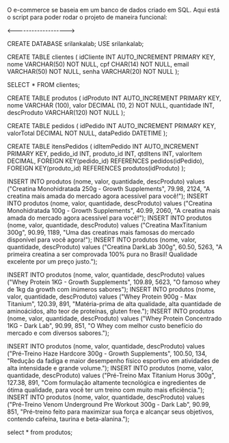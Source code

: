 O e-commerce se baseia em um banco de dados criado em SQL. Aqui está o script para poder rodar o projeto de maneira funcional:

<------------------->

CREATE DATABASE srilankalab;
USE srilankalab;

CREATE TABLE clientes
(
idCliente INT AUTO_INCREMENT PRIMARY KEY,
nome VARCHAR(50) NOT NULL,
cpf CHAR(14) NOT NULL,
email VARCHAR(50) NOT NULL,
senha VARCHAR(20) NOT NULL
);

SELECT * FROM clientes;

CREATE TABLE produtos
(
idProduto INT AUTO_INCREMENT PRIMARY KEY,
nome VARCHAR (100),
valor DECIMAL (10, 2) NOT NULL,
quantidade INT,
descProduto VARCHAR(120) NOT NULL
);

CREATE TABLE pedidos
(
idPedido INT AUTO_INCREMENT PRIMARY KEY,
valorTotal DECIMAL NOT NULL,
dataPedido DATETIME
);

CREATE TABLE itensPedidos
(
idItemPedido INT AUTO_INCREMENT PRIMARY KEY,
pedido_id INT,
produto_id INT,
qtdItens INT,
valorItem DECIMAL,
FOREIGN KEY(pedido_id) REFERENCES pedidos(idPedido),
FOREIGN KEY(produto_id) REFERENCES produtos(idProduto)
);

INSERT INTO produtos (nome, valor, quantidade, descProduto)
values ("Creatina Monohidratada 250g - Growth Supplements", 79.98, 2124, "A creatina mais amada do mercado agora acessível para você!");
INSERT INTO produtos (nome, valor, quantidade, descProduto)
values ("Creatina Monohidratada 100g - Growth Supplements", 40.99, 2060, "A creatina mais amada do mercado agora acessível para você!");
INSERT INTO produtos (nome, valor, quantidade, descProduto)
values ("Creatina MaxTitanium 300g", 90.99, 1189, "Uma das creatinas mais famosas do mercado disponível para você agora!");
INSERT INTO produtos (nome, valor, quantidade, descProduto)
values ("Creatina DarkLab 300g", 60.50, 5263, "A primeira creatina a ser comprovada 100% pura no Brasil! Qualidade excelente por um preço justo.");


INSERT INTO produtos (nome, valor, quantidade, descProduto)
values ("Whey Protein 1KG - Growth Supplements", 109.89, 5623, "O famoso whey de 1kg da growth com inúmeros sabores");
INSERT INTO produtos (nome, valor, quantidade, descProduto)
values ("Whey Protein 900g - Max Titanium", 120.39, 891, "Matéria-prima de alta qualidade, alta quantidade de aminoácidos, alto teor de proteínas, gluten free.");
INSERT INTO produtos (nome, valor, quantidade, descProduto)
values ("Whey Protein Concentrado 1KG - Dark Lab", 90.99, 851, "O Whey com melhor custo benefício do mercado e com diversos sabores.");


INSERT INTO produtos (nome, valor, quantidade, descProduto)
values ("Pré-Treino Haze Hardcore 300g - Growth Supplements", 100.50, 134, "Redução da fadiga e maior desempenho físico esportivo em atividades de alta intensidade e grande volume.");
INSERT INTO produtos (nome, valor, quantidade, descProduto)
values ("Pré-Treino Max Titanium Horus 300g", 127.38, 891, "Com formulação altamente tecnológica e ingredientes de ótima qualidade, para você ter um treino com muito mais eficiência.");
INSERT INTO produtos (nome, valor, quantidade, descProduto)
values ("Pré-Treino Venom Underground Pre Workout 300g - Dark Lab", 90.99, 851, "Pré-treino feito para maximizar sua força e alcançar seus objetivos, contendo cafeína, taurina e beta-alanina.");

select * from produtos;
